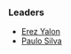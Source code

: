### Leaders

* [Erez Yalon](mailto://erez.yalon@owasp.org)
* [Paulo Silva](mailto://paulo.silva@owasp.org)

